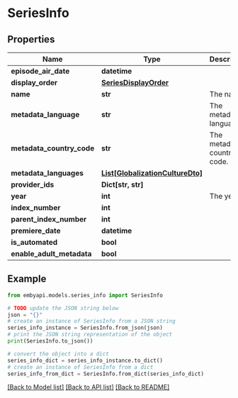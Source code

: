 # SeriesInfo


## Properties

Name | Type | Description | Notes
------------ | ------------- | ------------- | -------------
**episode_air_date** | **datetime** |  | [optional] 
**display_order** | [**SeriesDisplayOrder**](SeriesDisplayOrder.md) |  | [optional] 
**name** | **str** | The name. | [optional] 
**metadata_language** | **str** | The metadata language. | [optional] 
**metadata_country_code** | **str** | The metadata country code. | [optional] 
**metadata_languages** | [**List[GlobalizationCultureDto]**](GlobalizationCultureDto.md) |  | [optional] 
**provider_ids** | **Dict[str, str]** |  | [optional] 
**year** | **int** | The year. | [optional] 
**index_number** | **int** |  | [optional] 
**parent_index_number** | **int** |  | [optional] 
**premiere_date** | **datetime** |  | [optional] 
**is_automated** | **bool** |  | [optional] 
**enable_adult_metadata** | **bool** |  | [optional] 

## Example

```python
from embyapi.models.series_info import SeriesInfo

# TODO update the JSON string below
json = "{}"
# create an instance of SeriesInfo from a JSON string
series_info_instance = SeriesInfo.from_json(json)
# print the JSON string representation of the object
print(SeriesInfo.to_json())

# convert the object into a dict
series_info_dict = series_info_instance.to_dict()
# create an instance of SeriesInfo from a dict
series_info_from_dict = SeriesInfo.from_dict(series_info_dict)
```
[[Back to Model list]](../README.md#documentation-for-models) [[Back to API list]](../README.md#documentation-for-api-endpoints) [[Back to README]](../README.md)


